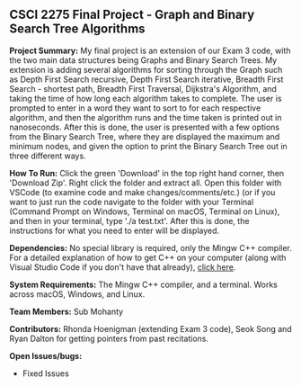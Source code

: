## CSCI 2275 Final Project - Graph and Binary Search Tree Algorithms
**Project Summary:** My final project is an extension of our Exam 3 code, with the two main data structures being Graphs and Binary Search Trees. My extension is adding several algorithms for sorting through the Graph such as Depth First Search recursive, Depth First Search iterative, Breadth First Search - shortest path, Breadth First Traversal, Dijkstra's Algorithm, and taking the time of how long each algorithm takes to complete. The user is prompted to enter in a word they want to sort to for each respective algorithm, and then the algorithm runs and the time taken is printed out in nanoseconds. After this is done, the user is presented with a few options from the Binary Search Tree, where they are displayed the maximum and minimum nodes, and given the option to print the Binary Search Tree out in three different ways.

 **How To Run:** Click the green 'Download' in the top right hand corner, then 'Download Zip'. Right click the folder and extract all. Open this folder with VSCode (to examine code and make changes/comments/etc.) (or if you want to just run the code navigate to the folder with your Terminal (Command Prompt on Windows, Terminal on macOS, Terminal on Linux), and then in your terminal, type './a test.txt'. After this is done, the instructions for what you need to enter will be displayed.
 
 **Dependencies:** No special library is required, only the Mingw C++ compiler. For a detailed explanation of how to get C++ on your computer (along with Visual Studio Code if you don't have that already), [click here](https://drive.google.com/file/d/1_B8KkqOVej9JzUu-QxxDnfZQ5iPWH1uK/view?usp=sharing).

**System Requirements:** The Mingw C++ compiler, and a terminal. Works across macOS, Windows, and Linux.

**Team Members:** Sub Mohanty

**Contributors:** Rhonda Hoenigman (extending Exam 3 code), Seok Song and Ryan Dalton for getting pointers from past recitations.

**Open Issues/bugs:** 
 - Fixed Issues


